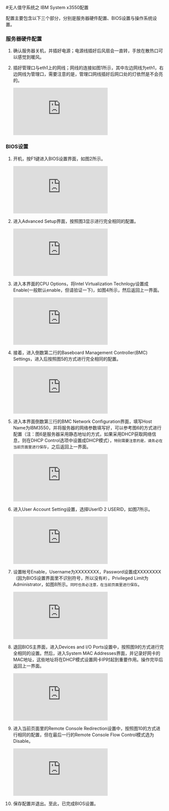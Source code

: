 ﻿
#无人值守系统之 IBM System x3550配置

配置主要包含以下三个部分，分别是服务器硬件配置、BIOS设置与操作系统设置。

### 服务器硬件配置

1. 确认服务器关机，并插好电源；电源线插好后风扇会一直转，手放在散热口可以感觉到暖风。
1. 插好管理口与eth1上的网线；网线的连接如图1所示，其中左边网线为eth1，右边网线为管理口，需要注意的是，管理口网线插好后网口处的灯依然是不会亮的。

    ![alt text][1]


### BIOS设置
1. 开机，按F1键进入BIOS设置界面，如图2所示。

    ![alt text][2]

1. 进入Advanced Setup界面，按照图3显示进行完全相同的配置。

    ![alt text][3]

1. 进入本界面的CPU Options，将Intel Virtualization Technlogy设置成Enable(一般默认enable，但请验证一下)，如图4所示，然后返回上一界面。

    ![alt text][4]

1. 接着，进入倒数第二行的Baseboard Management Controller(BMC) Settings，进入后按照图5的方式进行完全相同的配置。

    ![alt text][5]

1. 进入本界面倒数第三行的BMC Network Configuration界面，填写Host Name为IBM3550，并将服务器的网络参数填写好，可以参考图6的方式进行配置（注：图6是服务器采用静态地址的方式，如果采用DHCP获取网络信息，则在DHCP Control选项中设置成DHCP模式），`特别需要注意的是，请务必在当前页面里进行保存`，之后返回上一界面。

    ![alt text][6]

1. 进入User Account Setting设置，选择UserID 2 USERID，如图7所示。

    ![alt text][7]

1. 设置帐号Enable，Username为XXXXXXXX，Password设置成XXXXXXXX（因为BIOS设置界面里不识别符号，所以没有#），Privileged Limit为Administrator，如图8所示。`同时也务必注意，在当前页面里进行保存`。

    ![alt text][8]

1. 退回BIOS主界面，进入Devices and I/O Ports设置中，按照图9的方式进行完全相同的设置。然后，进入System MAC Addresses界面，并记录好网卡的MAC地址，这些地址将在DHCP模式设置网卡IP时起到重要作用。操作完毕后返回上一界面。

    ![alt text][9]

1. 进入当前页面里的Remote Console Redirection设置中，按照图10的方式进行相同的配置，但在最后一行的Remote Console Flow Control模式选为Disable。

    ![alt text][10]

1. 保存配置并退出。至此，已完成BIOS设置。



[1]: http://wiki.op.sdo.com/dokuwiki/lib/exe/fetch.php?media=%E8%BF%90%E7%BB%B4%E4%B8%AD%E5%BF%83:%E8%BF%90%E8%90%A5%E7%BB%B4%E6%8A%A4:ibm_system_x3550_1.jpg "图1 网线连接"
[2]: http://wiki.op.sdo.com/dokuwiki/lib/exe/fetch.php?media=%E8%BF%90%E7%BB%B4%E4%B8%AD%E5%BF%83:%E8%BF%90%E8%90%A5%E7%BB%B4%E6%8A%A4:ibm_system_x3550_2.jpg  "图2 BIOS主界面"
[3]: http://wiki.op.sdo.com/dokuwiki/lib/exe/fetch.php?media=%E8%BF%90%E7%BB%B4%E4%B8%AD%E5%BF%83:%E8%BF%90%E8%90%A5%E7%BB%B4%E6%8A%A4:ibm_system_x3550_3.jpg  "图3 Advanced Setup界面"
[4]: http://wiki.op.sdo.com/dokuwiki/lib/exe/fetch.php?media=%E8%BF%90%E7%BB%B4%E4%B8%AD%E5%BF%83:%E8%BF%90%E8%90%A5%E7%BB%B4%E6%8A%A4:idm3550_cpusetting.jpg "图4 CPU 虚拟功能Enable"
[5]: http://wiki.op.sdo.com/dokuwiki/lib/exe/fetch.php?media=%E8%BF%90%E7%BB%B4%E4%B8%AD%E5%BF%83:%E8%BF%90%E8%90%A5%E7%BB%B4%E6%8A%A4:ibm_system_x3550_4.jpg  "图5 BMC设置"
[6]: http://wiki.op.sdo.com/dokuwiki/lib/exe/fetch.php?media=%E8%BF%90%E7%BB%B4%E4%B8%AD%E5%BF%83:%E8%BF%90%E8%90%A5%E7%BB%B4%E6%8A%A4:ibm_system_x3550_5.jpg  "图6 网络配置"
[7]: http://wiki.op.sdo.com/dokuwiki/lib/exe/fetch.php?media=%E8%BF%90%E7%BB%B4%E4%B8%AD%E5%BF%83:%E8%BF%90%E8%90%A5%E7%BB%B4%E6%8A%A4:ibm3550_useraccountsetting.jpg "图7 BMC帐号设置"
[8]: http://wiki.op.sdo.com/dokuwiki/lib/exe/fetch.php?media=%E8%BF%90%E7%BB%B4%E4%B8%AD%E5%BF%83:%E8%BF%90%E8%90%A5%E7%BB%B4%E6%8A%A4:ibm3550_userid2.jpg "图8 设置帐号UserID2"
[9]: http://wiki.op.sdo.com/dokuwiki/lib/exe/fetch.php?media=%E8%BF%90%E7%BB%B4%E4%B8%AD%E5%BF%83:%E8%BF%90%E8%90%A5%E7%BB%B4%E6%8A%A4:ibm_system_x3550_7.jpg  "图9 Devices and I/O Ports配置"
[10]: http://wiki.op.sdo.com/dokuwiki/lib/exe/fetch.php?media=%E8%BF%90%E7%BB%B4%E4%B8%AD%E5%BF%83:%E8%BF%90%E8%90%A5%E7%BB%B4%E6%8A%A4:ibm_system_x3550_8.jpg  "图10 Remote Console Redirection设置"
